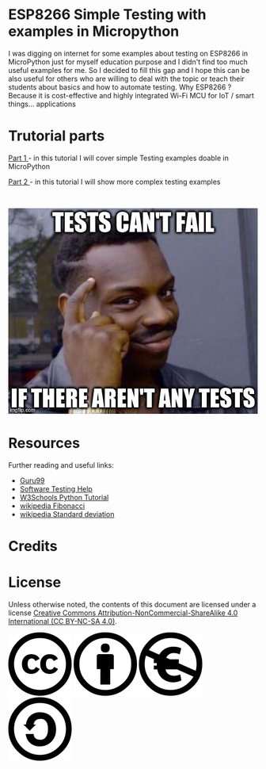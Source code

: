 # **ESP8266 Simple Testing with examples in Micropython**

I was digging on internet for some examples about testing on ESP8266 in MicroPython just for myself education purpose and I didn't find too much useful examples for me. So I decided to fill this gap and I hope this can be  also useful for others who are willing to deal with the topic or teach their students about basics and how to automate testing. Why ESP8266 ? Because it is cost-effective and highly integrated Wi-Fi MCU for IoT / smart things... applications

# Trutorial parts

[Part 1 ](/src1/README.md)  - in this tutorial I will cover simple Testing examples doable in MicroPython

[Part 2 ](/src2/README.md) - in this tutorial I will show more complex testing examples 

<br/>

![No Tests](/img/tests.jpg)


# Resources

Further reading and useful links:
- [Guru99](https://www.guru99.com/software-testing.html)
- [Software Testing Help](https://www.softwaretestinghelp.com/)
- [W3Schools Python Tutorial](https://www.w3schools.com/python/default.asp)
- [wikipedia Fibonacci](https://en.wikipedia.org/wiki/Fibonacci_number)
- [wikipedia Standard deviation](https://en.wikipedia.org/wiki/Standard_deviation)


# Credits


# License
Unless otherwise noted, the contents of this document are licensed under a license
[Creative Commons Attribution-NonCommercial-ShareAlike 4.0 International (CC BY-NC-SA 4.0)](https://creativecommons.org/licenses/by-nc-sa/4.0/).

![Creative Commons](img/cc.svg) ![by](img/by.svg) ![nc-eu](img/nc-eu.svg) ![sa](img/sa.svg)